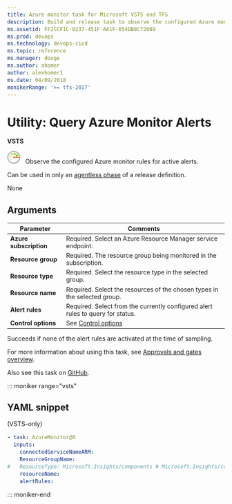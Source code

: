 ```yaml
---
title: Azure monitor task for Microsoft VSTS and TFS
description: Build and release task to observe the configured Azure monitor rules for active alerts in VSTS and TFS with a build or release definition
ms.assetid: FF2CCF1C-0237-451F-AA1F-654DB8C72089
ms.prod: devops
ms.technology: devops-cicd
ms.topic: reference
ms.manager: douge
ms.author: ahomer
author: alexhomer1
ms.date: 04/09/2018
monikerRange: '>= tfs-2017'
---
```


# Utility: Query Azure Monitor Alerts

**VSTS**

![icon](_img/azure-monitor.png) &nbsp; Observe the configured Azure monitor rules for active alerts.

Can be used in only an [agentless phase](../../concepts/process/phases.md#agentless-phase) of a release definition.

None

## Arguments

| Parameter | Comments |
| --- | --- |
| **Azure subscription** | Required. Select an Azure Resource Manager service endpoint. |
| **Resource group** | Required. The resource group being monitored in the subscription. |
| **Resource type** | Required. Select the resource type in the selected group. |
| **Resource name** | Required. Select the resources of the chosen types in the selected group. |
| **Alert rules** | Required. Select from the currently configured alert rules to query for status. |
| **Control options** | See [Control options](../../concepts/process/tasks.md#controloptions) |

Succeeds if none of the alert rules are activated at the time of sampling.

For more information about using this task, see [Approvals and gates overview](../../concepts/definitions/release/approvals/index.md).

Also see this task on [GitHub](https://github.com/Microsoft/vsts-tasks/tree/master/Tasks/AzureMonitor).

::: moniker range="vsts"

## YAML snippet

(VSTS-only)

```YAML
- task: AzureMonitor@0
  inputs:
    connectedServiceNameARM:
    ResourceGroupName:
#   ResourceType: Microsoft.Insights/components # Microsoft.Insights/components (default), Microsoft.Web/sites, Microsoft.Storage/storageAccounts, Microsoft.Compute/virtualMachines
    resourceName:
    alertRules:
```

::: moniker-end
